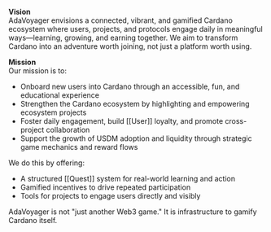 **Vision**  
AdaVoyager envisions a connected, vibrant, and gamified Cardano ecosystem where users, projects, and protocols engage daily in meaningful ways—learning, growing, and earning together. We aim to transform Cardano into an adventure worth joining, not just a platform worth using.

**Mission**  
Our mission is to:

- Onboard new users into Cardano through an accessible, fun, and educational experience
- Strengthen the Cardano ecosystem by highlighting and empowering ecosystem projects
- Foster daily engagement, build [[User]] loyalty, and promote cross-project collaboration
- Support the growth of USDM adoption and liquidity through strategic game mechanics and reward flows

We do this by offering:

- A structured [[Quest]] system for real-world learning and action
- Gamified incentives to drive repeated participation
- Tools for projects to engage users directly and visibly

AdaVoyager is not "just another Web3 game." It is infrastructure to gamify Cardano itself.